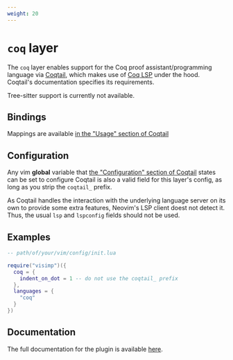 ```yaml
---
weight: 20
---
```


# `coq` layer

The `coq` layer enables support for the Coq proof assistant/programming
language via [Coqtail](https://github.com/whonore/Coqtail), which makes use of
[Coq LSP](https://github.com/ejgallego/coq-lsp) under the hood. Coqtail's
documentation specifies its requirements.

Tree-sitter support is currently not available.

## Bindings

Mappings are available [in the "Usage" section of Coqtail](https://github.com/whonore/Coqtail#usage)

## Configuration

Any vim **global** variable that [the "Configuration" section of Coqtail](https://github.com/whonore/Coqtail#configuration)
states can be set to configure Coqtail is also a valid field for this layer's
config, as long as you strip the `coqtail_` prefix.

As Coqtail handles the interaction with the underlying language server on its
own to provide some extra features, Neovim's LSP client doest not detect it.
Thus, the usual `lsp` and `lspconfig` fields should not be used.

## Examples

```lua
-- path/of/your/vim/config/init.lua

require("visimp")({
  coq = {
    indent_on_dot = 1 -- do not use the coqtail_ prefix
  },
  languages = {
    "coq"
  }
})
```

## Documentation

The full documentation for the plugin is available
[here](https://github.com/whonore/Coqtail/blob/main/doc/coqtail.txt).
